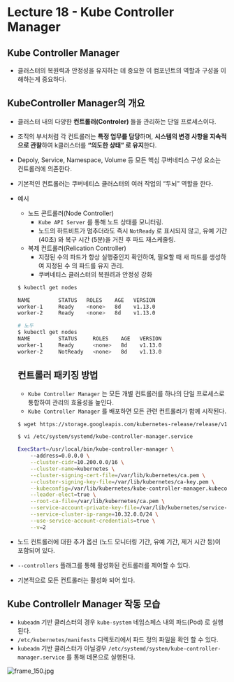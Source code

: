 # Lecture 18 - Kube Controller Manager

## Kube Controller Manager

- 클러스터의 복원력과 안정성을 유지하는 데 중요한 이 컴포넌트의 역할과 구성을 이해하는게 중요하다.

## KubeController Manager의 개요

- 클러스터 내의 다양한 **컨트롤러(Controler)** 들을 관리하는 단일 프로세스이다.
- 조직의 부서처럼 각 컨트롤러는 **특정 업무를 담당**하며, **시스템의 변경 사항을 지속적으로 관찰**하여 k클러스터를 **“의도한 상태” 로 유지**한다.
- Depoly, Service, Namespace, Volume 등 모든 핵심 쿠버네티스 구성 요소는 컨트롤러에 의존한다.
- 기본적인 컨트롤러는 쿠버네티스 클러스터의 여러 작업의 “두뇌” 역할을 한다.
- 예시
    - 노드 콘트롤러(Node Controller)
        - `Kube API Server` 를 통해 노드 상태를 모니터링.
        - 노드의 하트비트가 멈추더라도 즉시 `NotReady` 로 표시되지 않고, 유예 기간 (40초) 와 복구 시간 (5분)을 거친 후 파드 재스케줄링.
    - 복제 컨트롤러(Relication Controller)
        - 지정된 수의 파드가 항상 실행중인지 확인하여, 필요할 때 새 파드를 생성하여 지정된 수 의 파드를 유지 관리.
        - 쿠버네티스 클러스터의 복원려과 안정성 강화

    ```bash
    $ kubectl get nodes

    NAME         STATUS   ROLES    AGE   VERSION
    worker-1     Ready    <none>   8d    v1.13.0
    worker-2     Ready    <none>   8d    v1.13.0

    # 노두
    $ kubectl get nodes
    NAME         STATUS     ROLES    AGE   VERSION
    worker-1     Ready      <none>   8d    v1.13.0
    worker-2     NotReady   <none>   8d    v1.13.0
    ```

    ## 컨트롤러 패키징 방법

    - `Kube Controller Manager` 는 모든 개별 컨트롤러를 하나의 단일 프로세스로 통합하여 관리의 효율성을 높인다.
    - `Kube Controller Manager` 를 배포하면 모든 관련 컨트롤러가 함께 시작된다.

    ```bash
    $ wget https://storage.googleapis.com/kubernetes-release/release/v1.13.0/bin/linux/amd64/kube-controller-manager

    $ vi /etc/system/systemd/kube-controller-manager.service

    ExecStart=/usr/local/bin/kube-controller-manager \
        --address=0.0.0.0 \
        --cluster-cidr=10.200.0.0/16 \
        --cluster-name=kubernetes \
        --cluster-signing-cert-file=/var/lib/kubernetes/ca.pem \
        --cluster-signing-key-file=/var/lib/kubernetes/ca-key.pem \
        --kubeconfig=/var/lib/kubernetes/kube-controller-manager.kubeconfig \
        --leader-elect=true \
        --root-ca-file=/var/lib/kubernetes/ca.pem \
        --service-account-private-key-file=/var/lib/kubernetes/service-account-key.pem \
        --service-cluster-ip-range=10.32.0.0/24 \
        --use-service-account-credentials=true \
        --v=2
    ```

- 노드 컨트롤러에 대한 추가 옵션 (노드 모니터링 기간, 유예 기간, 제거 시간 등)이 포함되어 있다.
- `--controllers` 플래그를 통해 활성화된 컨트롤러를 제어할 수 있다.
- 기본적으로 모든 컨트롤러는 활성화 되어 있다.

## Kube Controllelr Manager 작동 모습

- `kubeadm` 기반 클러스터의 경우 `kube-system` 네임스페스 내의 파드(Pod) 로 실행된다.
- `/etc/kubernetes/manifests` 디렉토리에서 파드 정의 파일을 확인 할 수 있다.
- `kubeadm` 기반 클러스터가 아닐경우 `/etc/systemd/system/kube-controller-manager.service` 를 통해 데몬으로 실행된다.

![frame_150.jpg](attachment:ed384960-8c38-4cb0-9c11-8f6a6f480a4d:frame_150.jpg)
